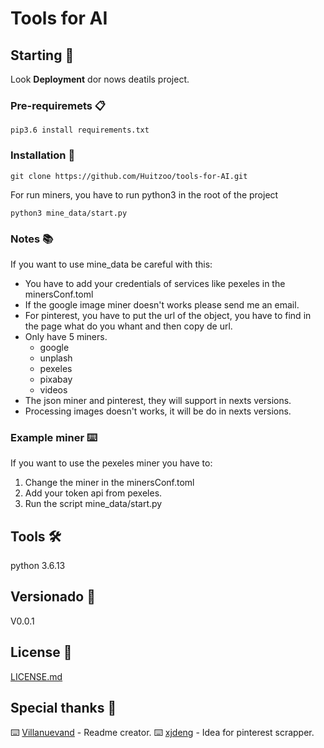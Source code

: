 # Tools for AI

## Starting  🚀

Look **Deployment** dor nows deatils project.

### Pre-requiremets 📋

```
pip3.6 install requirements.txt
```

### Installation 🔧

```
git clone https://github.com/Huitzoo/tools-for-AI.git
```

For run miners, you have to run python3 in the root of the project

```
python3 mine_data/start.py
```

### Notes 📚
If you want to use mine_data be careful with this: 
* You have to add your credentials of services like pexeles in the minersConf.toml
* If the google image miner doesn't works please send me an email.
* For pinterest, you have to put the url of the object, you have to find in the page what do you whant and then copy de url.
* Only have 5 miners.
    * google
    * unplash
    * pexeles
    * pixabay
    * videos
* The json miner and pinterest, they will support in nexts versions.
* Processing images doesn't works, it will be do in nexts versions.


### Example miner ⌨️

If you want to use the pexeles miner you have to:

1. Change the miner in the minersConf.toml 
2. Add your token api from pexeles.
3. Run the script mine_data/start.py


## Tools 🛠️

python 3.6.13

## Versionado 📌
V0.0.1

## License 📄
[LICENSE.md](LICENSE.md) 

## Special thanks 🎁
⌨️ [Villanuevand](https://github.com/Villanuevand) - Readme creator.
⌨️ [xjdeng](https://github.com/xjdeng/pinterest-image-scraper) - Idea for pinterest scrapper.
